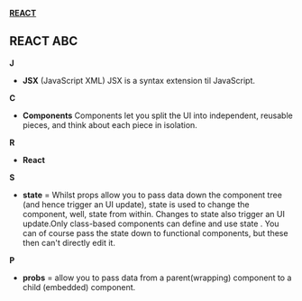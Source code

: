 [**REACT**](react.md)

## REACT ABC

**J**
* **JSX**
(JavaScript XML) JSX is a syntax extension til JavaScript.

**C**
* **Components**
Components let you split the UI into independent, reusable pieces, and think about each piece in isolation.

**R**
* **React**


**S**
* **state** = Whilst props allow you to pass data down the component tree (and hence trigger an UI update), state is used to change the component, well, state from within. Changes to state also trigger an UI update.Only class-based components can define and use state . You can of course pass the state  down to functional components, but these then can't directly edit it.

**P**
* **probs** = allow you to pass data from a parent(wrapping) component to a child (embedded) component.
